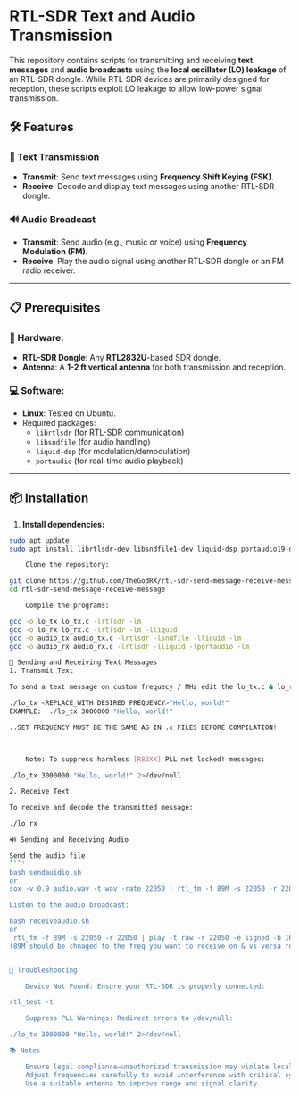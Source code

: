 # RTL-SDR Text and Audio Transmission

This repository contains scripts for transmitting and receiving **text messages** and **audio broadcasts** using the **local oscillator (LO) leakage** of an RTL-SDR dongle. While RTL-SDR devices are primarily designed for reception, these scripts exploit LO leakage to allow low-power signal transmission.

## 🛠️ Features

### 📡 Text Transmission
- **Transmit**: Send text messages using **Frequency Shift Keying (FSK)**.
- **Receive**: Decode and display text messages using another RTL-SDR dongle.

### 🔊 Audio Broadcast
- **Transmit**: Send audio (e.g., music or voice) using **Frequency Modulation (FM)**.
- **Receive**: Play the audio signal using another RTL-SDR dongle or an FM radio receiver.

---

## 📋 Prerequisites

### 🧰 Hardware:
- **RTL-SDR Dongle**: Any **RTL2832U**-based SDR dongle.
- **Antenna**: A **1-2 ft vertical antenna** for both transmission and reception.

### 💻 Software:
- **Linux**: Tested on Ubuntu.
- Required packages:
    - `librtlsdr` (for RTL-SDR communication)
    - `libsndfile` (for audio handling)
    - `liquid-dsp` (for modulation/demodulation)
    - `portaudio` (for real-time audio playback)

---

## 📦 Installation

1. **Install dependencies:**
```bash
sudo apt update
sudo apt install librtlsdr-dev libsndfile1-dev liquid-dsp portaudio19-dev

    Clone the repository:

git clone https://github.com/TheGodRX/rtl-sdr-send-message-receive-message.git
cd rtl-sdr-send-message-receive-message

    Compile the programs:

gcc -o lo_tx lo_tx.c -lrtlsdr -lm
gcc -o lo_rx lo_rx.c -lrtlsdr -lm -lliquid
gcc -o audio_tx audio_tx.c -lrtlsdr -lsndfile -lliquid -lm
gcc -o audio_rx audio_rx.c -lrtlsdr -lliquid -lportaudio -lm

📨 Sending and Receiving Text Messages
1. Transmit Text

To send a text message on custom frequecy / MHz edit the lo_tx.c & lo_rx.c to have your desired frequency and recompile using the gcc commands listed then, run:

./lo_tx <REPLACE_WITH DESIRED FREQUENCY>"Hello, world!"
EXAMPLE:  ./lo_tx 3000000 "Hello, world!"

..SET FREQUENCY MUST BE THE SAME AS IN .c FILES BEFORE COMPILATION!



    Note: To suppress harmless [R82XX] PLL not locked! messages:

./lo_tx 3000000 "Hello, world!" 2>/dev/null

2. Receive Text

To receive and decode the transmitted message:

./lo_rx

🔊 Sending and Receiving Audio

Send the audio file
```'
bash sendauidio.sh
or
sox -v 0.9 audio.wav -t wav -rate 22050 | rtl_fm -f 89M -s 22050 -r 22050 - | tee >(play -t raw -r 22050 -e signed -b 16 -c 1 -)

Listen to the audio broadcast:

bash receiveaudio.sh
or
 rtl_fm -f 89M -s 22050 -r 22050 | play -t raw -r 22050 -e signed -b 16 -c 1 -
(89M should be chnaged to the freq you want to receive on & vs versa for sending)


🧪 Troubleshooting

    Device Not Found: Ensure your RTL-SDR is properly connected:

rtl_test -t

    Suppress PLL Warnings: Redirect errors to /dev/null:

./lo_tx 3000000 "Hello, world!" 2>/dev/null

📚 Notes

    Ensure legal compliance—unauthorized transmission may violate local regulations.
    Adjust frequencies carefully to avoid interference with critical systems.
    Use a suitable antenna to improve range and signal clarity.
